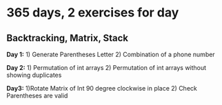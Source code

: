 # 365 days, 2 exercises for day

## Backtracking, Matrix, Stack
**Day 1:** 1) Generate Parentheses Letter 2) Combination of a phone number
       
**Day 2:** 1) Permutation of int arrays 2) Permutation of int arrays without showing duplicates
           
**Day3:**  1)Rotate Matrix of Int 90 degree clockwise in place 2) Check Parentheses are valid
